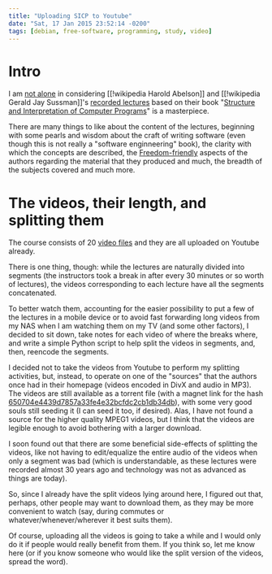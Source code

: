 ```yaml
---
title: "Uploading SICP to Youtube"
date: "Sat, 17 Jan 2015 23:52:14 -0200"
tags: [debian, free-software, programming, study, video]
---
```


# Intro

I am [not alone][0] in considering [[!wikipedia Harold Abelson]] and
[[!wikipedia Gerald Jay Sussman]]'s [recorded lectures][1] based on their
book "[Structure and Interpretation of Computer Programs][2]" is a
masterpiece.

[0]: http://www.cs.berkeley.edu/~bh/sicp.html
[1]: http://groups.csail.mit.edu/mac/classes/6.001/abelson-sussman-lectures/
[2]: https://mitpress.mit.edu/sicp/full-text/book/book.html

There are many things to like about the content of the lectures, beginning
with some pearls and wisdom about the craft of writing software (even though
this is not really a "software enginneering" book), the clarity with which
the concepts are described, the [Freedom-friendly][3] aspects of the authors
regarding the material that they produced and much, the breadth of the
subjects covered and much more.

[3]: https://mitpress.mit.edu/sicp/

# The videos, their length, and splitting them

The course consists of 20 [video files][4] and they are all uploaded on
Youtube already.

[4]: https://www.youtube.com/playlist?list=PLE18841CABEA24090

There is one thing, though: while the lectures are naturally divided into
segments (the instructors took a break in after every 30 minutes or so worth
of lectures), the videos corresponding to each lecture have all the segments
concatenated.

To better watch them, accounting for the easier possibility to put a few of
the lectures in a mobile device or to avoid fast forwarding long videos from
my NAS when I am watching them on my TV (and some other factors), I decided
to sit down, take notes for each video of where the breaks where, and write
a simple Python script to help split the videos in segments, and, then,
reencode the segments.

I decided not to take the videos from Youtube to perform my splitting
activities, but, instead, to operate on one of the "sources" that the
authors once had in their homepage (videos encoded in DivX and audio in
MP3).  The videos are still available as a torrent file (with a magnet link
for the hash [650704e4439d7857a33fe4e32bcfdc2cb1db34db][hash]), with some
very good souls still seeding it (I can seed it too, if desired).  Alas, I
have not found a source for the higher quality MPEG1 videos, but I think
that the videos are legible enough to avoid bothering with a larger
download.

[hash]: magnet:?xt=urn:btih:650704e4439d7857a33fe4e32bcfdc2cb1db34db

I soon found out that there are some beneficial side-effects of splitting
the videos, like not having to edit/equalize the entire audio of the videos
when only a segment was bad (which is understandable, as these lectures were
recorded almost 30 years ago and technology was not as advanced as things
are today).

So, since I already have the split videos lying around here, I figured out
that, perhaps, other people may want to download them, as they may be more
convenient to watch (say, during commutes or whatever/whenever/wherever it
best suits them).

Of course, uploading all the videos is going to take a while and I would
only do it if people would really benefit from them.  If you think so, let
me know here (or if you know someone who would like the split version of the
videos, spread the word).


